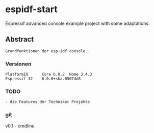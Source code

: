 # espidf-start

Espressif advanced console example project with some adaptations.

## Abstract

    Grundfunktionen der esp-idf console.

### Versionen
    PlatformIO      Core 6.0.2  Home 3.4.3
    Espressif 32    6.0.0+sha.8507dd8

### TODO

    - die Features der Techniker Projekte

### git

v0.1
    - cmdline

